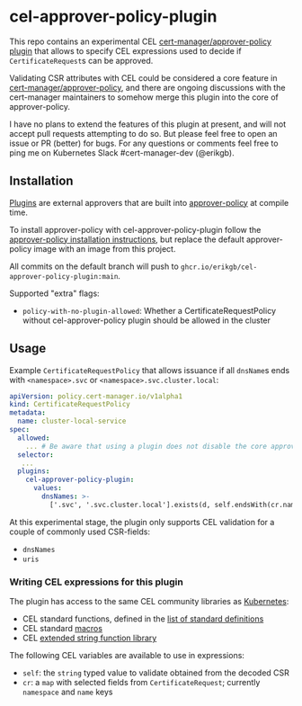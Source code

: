 # cel-approver-policy-plugin

This repo contains an experimental CEL
[cert-manager/approver-policy plugin](https://cert-manager.io/docs/projects/approver-policy/#plugins)
that allows to specify CEL expressions used to decide if `CertificateRequest`s can be approved.

Validating CSR attributes with CEL could be considered a core feature in
[cert-manager/approver-policy](https://cert-manager.io/docs/projects/approver-policy/), and there are ongoing
discussions with the cert-manager maintainers to somehow merge this plugin into the core of approver-policy.

I have no plans to extend the features of this plugin at present, and will not accept pull requests attempting to do so.
But please feel free to open an issue or PR (better) for bugs.
For any questions or comments feel free to ping me on Kubernetes Slack #cert-manager-dev (@erikgb).

## Installation

[Plugins](https://cert-manager.io/docs/projects/approver-policy/#plugins) are external approvers that are built
into [approver-policy](https://cert-manager.io/docs/projects/approver-policy/) at compile time.

To install approver-policy with cel-approver-policy-plugin follow the
[approver-policy installation instructions](https://cert-manager.io/docs/projects/approver-policy/#installation),
but replace the default approver-policy image with an image from this project.

All commits on the default branch will push to `ghcr.io/erikgb/cel-approver-policy-plugin:main`.

Supported "extra" flags:

- `policy-with-no-plugin-allowed`: Whether a CertificateRequestPolicy without cel-approver-policy plugin should be allowed in the cluster

## Usage

Example `CertificateRequestPolicy` that allows issuance if all `dnsName`s ends with `<namespace>.svc`
or `<namespace>.svc.cluster.local`:

```yaml
apiVersion: policy.cert-manager.io/v1alpha1
kind: CertificateRequestPolicy
metadata:
  name: cluster-local-service
spec:
  allowed:
    ... # Be aware that using a plugin does not disable the core approver - a CertificateRequest still has to match the allowed block here even if a plugin is specified
  selector:
   ...
  plugins:
    cel-approver-policy-plugin:
      values:
        dnsNames: >-
          ['.svc', '.svc.cluster.local'].exists(d, self.endsWith(cr.namespace + d))
```

At this experimental stage, the plugin only supports CEL validation for a couple of commonly used CSR-fields:

- `dnsNames`
- `uris`

### Writing CEL expressions for this plugin

The plugin has access to the same CEL community libraries as
[Kubernetes](https://kubernetes.io/docs/reference/using-api/cel/#cel-community-libraries):

- CEL standard functions, defined in the [list of standard definitions](https://github.com/google/cel-spec/blob/master/doc/langdef.md#list-of-standard-definitions)
- CEL standard [macros](https://github.com/google/cel-spec/blob/v0.7.0/doc/langdef.md#macros)
- CEL [extended string function library](https://pkg.go.dev/github.com/google/cel-go/ext#Strings)

The following CEL variables are available to use in expressions:

- `self`: the `string` typed value to validate obtained from the decoded CSR
- `cr`: a `map` with selected fields from `CertificateRequest`; currently `namespace` and `name` keys
